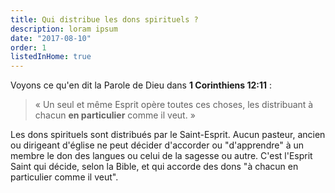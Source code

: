 ```yaml
---
title: Qui distribue les dons spirituels ?
description: loram ipsum
date: "2017-08-10"
order: 1
listedInHome: true
---
```


Voyons ce qu'en dit la Parole de Dieu dans **1 Corinthiens 12:11** :

> « Un seul et même Esprit opère toutes ces choses, les distribuant à chacun **en particulier** comme il veut. »

Les dons spirituels sont distribués par le Saint-Esprit. Aucun pasteur, ancien ou dirigeant d'église ne peut décider d'accorder ou "d'apprendre" à un membre le don des langues ou celui de la sagesse ou autre. C'est l'Esprit Saint qui décide, selon la Bible, et qui accorde des dons "à chacun en particulier comme il veut".